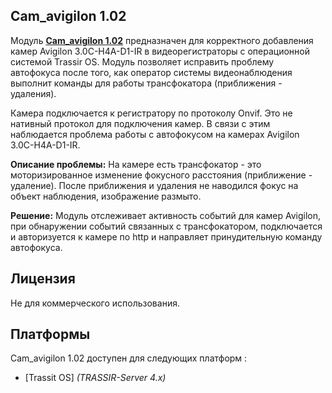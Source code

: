 ## Сam_avigilon 1.02

Модуль **[Сam_avigilon 1.02](https://github.com/yarimov/Modul_cam_avigilon_in_trassir/blob/main/cam_avigilon%201.02.py "cam_avigilon 1.02.py")**  предназначен для корректного добавления камер 
Avigilon 3.0C-H4A-D1-IR в видеорегистраторы с операционной  системой Trassir OS. 
Модуль позволяет исправить проблему автофокуса после того, как оператор системы видеонаблюдения выполнит команды для работы трансфокатора (приближения - удаления). 

Камера подключается к регистратору по протоколу Onvif. Это не нативный протокол для подключения камер. В связи с этим наблюдается проблема работы с автофокусом на камерах Avigilon 3.0C-H4A-D1-IR. 

**Описание проблемы:**
На камере есть трансфокатор - это моторизированное изменение фокусного расстояния (приближение - удаление).  После приближения и удаления не наводился фокус на объект наблюдения, изображение размыто. 

**Решение:**
Модуль отслеживает активность событий для камер Avigilon, при обнаружении событий связанных с трансфокатором,  подключается и авторизуется к камере по http и направляет принудительную команду автофокуса.

## Лицензия

Не для коммерческого использования.

## Платформы

Сam_avigilon 1.02 доступен для следующих платформ :
- [Trassit OS] *(TRASSIR-Server 4.x)*

[Trassir OS]: https://trassir.ru/support/soft/

